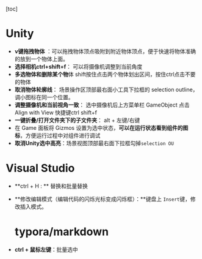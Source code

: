 [toc]

# Unity

- **v键拖拽物体**  ：可以拖拽物体顶点吸附到附近物体顶点，便于快速将物体准确的放到一个物体上面。
- **选择相机ctrl+shift+f**：  可以将摄像机调整到当前角度
- **多选物体和删除某个物**体 shift按住点击两个物体划出区间，按住ctrl点击不要的物体
- **取消物体轮廓线**： 场景操作区顶部最右面小工具下拉框的 selection outline，调小图标在同一个位置。
- **调整摄像机和当前视角一致**： 选中摄像机后上方菜单栏 GameObject  点击Align with View 快捷键ctrl shift+f
- **一键折叠/打开文件夹下的子文件夹**： alt + 左键/右键
- 在 Game 面板将 Gizmos 设置为选中状态，**可以在运行状态看到组件的图标**，方便运行过程中对组件进行调试
- **取消Unity选中高亮**：场景视图顶部最右面下拉框勾掉`selection OU`



# Visual Studio

- **ctrl + H : ** 替换和批量替换

- **修改编辑模式（编辑代码的闪烁光标变成闪烁框）：**键盘上  `Insert`键，修改插入模式。

  # typora/markdown

- **ctrl + 鼠标左键**：批量选中

